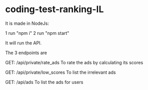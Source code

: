 # coding-test-ranking-IL
It is made in NodeJs:

1 run "npm i"
2 run "npm start"

It will run the API.


The 3 endpoints are

GET: /api/private/rate_ads
To rate the ads by calculating its scores

GET: /api/private/low_scores
To list the irrelevant ads

GET: /api/ads
To list the ads for users
